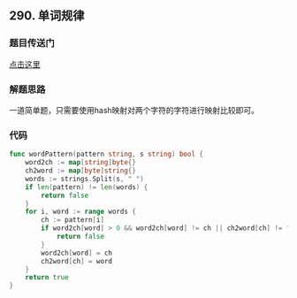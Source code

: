 ## 290. 单词规律

### 题目传送门

[点击这里](https://leetcode.cn/problems/word-pattern/)

### 解题思路

一道简单题，只需要使用hash映射对两个字符的字符进行映射比较即可。

### 代码

```go
func wordPattern(pattern string, s string) bool {
    word2ch := map[string]byte{}
    ch2word := map[byte]string{}
    words := strings.Split(s, " ")
    if len(pattern) != len(words) {
        return false
    }
    for i, word := range words {
        ch := pattern[i]
        if word2ch[word] > 0 && word2ch[word] != ch || ch2word[ch] != "" && ch2word[ch] != word {
            return false
        }
        word2ch[word] = ch
        ch2word[ch] = word
    }
    return true
}

```